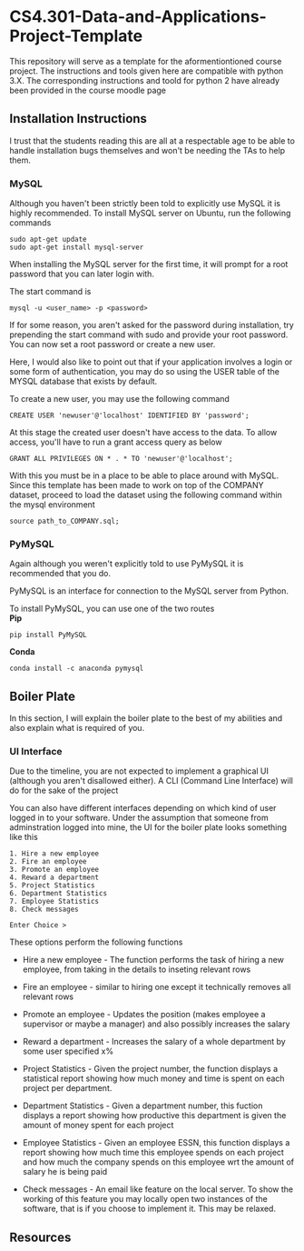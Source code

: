 # CS4.301-Data-and-Applications-Project-Template

This repository will serve as a template for the aformentiontioned course project. The instructions and tools given here are compatible with python 3.X. The corresponding instructions and toold for python 2 have already been provided in the course moodle page

## Installation Instructions

I trust that the students reading this are all at a respectable age to be able to handle installation bugs themselves and won't be needing the TAs to help them. 

### MySQL

Although you haven't been strictly been told to explicitly use MySQL it is highly recommended. To install MySQL server on Ubuntu, run the following commands

```
sudo apt-get update
sudo apt-get install mysql-server
```

When installing the MySQL server for the first time, it will prompt for a root password that you can later login with. 

The start command is
```
mysql -u <user_name> -p <password>
```

If for some reason, you aren't asked for the password during installation, try prepending the start command with sudo and provide your root password. You can now set a root password or create a new user. 

Here, I would also like to point out that if your application involves a login or some form of authentication, you may do so using the USER table of the MYSQL database that exists by default. 

To create a new user, you may use the following command
```
CREATE USER 'newuser'@'localhost' IDENTIFIED BY 'password';
```
At this stage the created user doesn't have access to the data. To allow access, you'll have to run a grant access query as below
```
GRANT ALL PRIVILEGES ON * . * TO 'newuser'@'localhost';
```

With this you must be in a place to be able to place around with MySQL. Since this template has been made to work on top of the COMPANY dataset, proceed to load the dataset using the following command within the mysql environment
```
source path_to_COMPANY.sql;
```

### PyMySQL

Again although you weren't explicitly told to use PyMySQL it is recommended that you do.

PyMySQL is an interface for connection to the MySQL server from Python.

To install PyMySQL, you can use one of the two routes  
**Pip**
```
pip install PyMySQL
```
**Conda**
```
conda install -c anaconda pymysql
```

## Boiler Plate

In this section, I will explain the boiler plate to the best of my abilities and also explain what is required of you.

### UI Interface
Due to the timeline, you are not expected to implement a graphical UI (although you aren't disallowed either). A CLI (Command Line Interface) will do for the sake of the project

You can also have different interfaces depending on which kind of user logged in to your software. Under the assumption that someone from adminstration logged into mine, the UI for the boiler plate looks something like this
```
1. Hire a new employee
2. Fire an employee
3. Promote an employee
4. Reward a department 
5. Project Statistics
6. Department Statistics
7. Employee Statistics
8. Check messages

Enter Choice > 
```

These options perform the following functions
* Hire a new employee - The function performs the task of hiring a new employee, from taking in the details to inseting relevant rows

* Fire an employee - similar to hiring one except it technically removes all relevant rows

* Promote an employee - Updates the position (makes employee a supervisor or maybe a manager) and also possibly increases the salary

* Reward a department - Increases the salary of a whole department by some user specified x%

* Project Statistics - Given the project number, the function displays a statistical report showing how much money and time is spent on each project per department.

* Department Statistics - Given a department number, this fuction displays a report showing how productive this department is given the amount of money spent for each project 

* Employee Statistics - Given an employee ESSN, this function displays a report showing how much time this employee spends on each project and how much the company spends on this employee wrt the amount of salary he is being paid

* Check messages - An email like feature on the local server. To show the working of this feature you may locally open two instances of the software, that is if you choose to implement it. This may be relaxed.

## Resources


